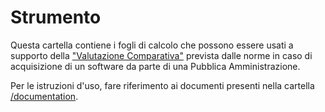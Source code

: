 # Strumento

Questa cartella contiene i fogli di calcolo che possono essere usati a supporto della ["Valutazione Comparativa"](https://docs.italia.it/italia/developers-italia/lg-acquisizione-e-riuso-software-per-pa-docs/it/stabile/acquisizione-software/valutazione-comparativa.html) prevista dalle norme in caso 
di acquisizione di un software da parte di una Pubblica Amministrazione.

Per le istruzioni d'uso, fare riferimento ai documenti presenti nella cartella [/documentation](/documentation).
